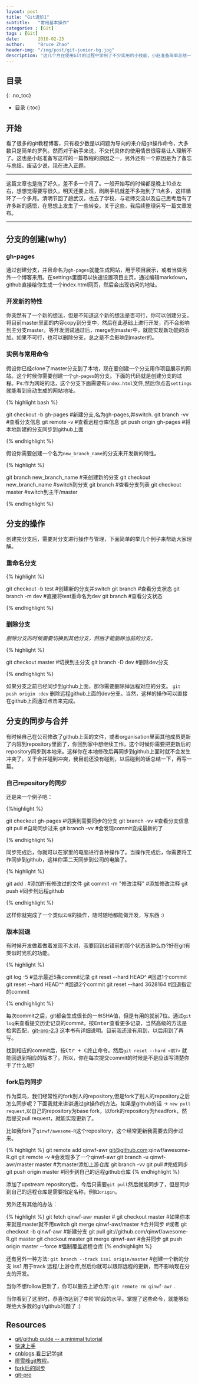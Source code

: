 ```yaml
---
layout: post
title: "Git进阶1"
subtitle:   "常用基本操作"
categories : [Git]
tags : [Git]
date:       2016-02-25
author:     "Bruce Zhao"
header-img: "/img/post/git-junior-bg.jpg"
description: "这几个月在使用Git的过程中学到了不少实用的小技能，小赵准备简单总结一下，来与大家分享。也欢迎大家在评论区不断补充~"
---
```


## 目录
{: .no_toc}

* 目录
{:toc}

## 开始

看了很多的git教程博客，只有极少数是以问题为导向的来介绍git操作命令，大多数只是简单的罗列。然而对于新手来说，不交代具体的使用情景很容易让人理解不了。这也是小赵准备写这样的一篇教程的原因之一，另外还有一个原因是为了备忘与总结。废话少说，现在进入正题。

---
这篇文章也是拖了好久，差不多一个月了。一般开始写的时候都是晚上10点左右，想想觉得要写很久，明天还要上班，刷刷手机就差不多拖到了11点多，这样循环了一个多月。清明节回了趟武汉，也去了学校，与老师交流以及自己思考后有了许多新的感悟，在思想上发生了一些转变。关于这些，我后续整理另写一篇文章发布。

---

## 分支的创建(why)

### gh-pages

通过创建分支，并且命名为`gh-pages`就能生成网站，用于项目展示，或者当做另外一个博客来用。在settings里面可以快速设置项目主页，通过编辑markdown，github直接给你生成一个index.html网页，然后会出现访问的地址。

### 开发新的特性

你突然有了一个新的想法，但是不知道这个新的想法是否可行，你可以创建分支，将目前master里面的内容copy到分支中，然后在此基础上进行开发，而不会影响到主分支master。等开发测试通过后，merge到master中，就能实现新功能的添加。如果不可行，也可以删除分支，总之是不会影响到master的。

### 实例与常用命令

假设你已经clone了master分支到了本地，现在要创建一个分支用作项目展示的网站。这个时候你需要创建一个`gh-pages`的分支。下面的代码就是创建分支的过程。Ps:作为网站的话，这个分支下面需要有`index.html`文件,然后你点击`settings`就能看到自动生成的网站地址。

{% highlight bash %}

git checkout -b gh-pages	#新建分支,名为gh-pages,并switch.
git branch -vv 				#查看分支信息
git remote -v  				#查看远程仓库信息
git push origin gh-pages 	#将本地新建的分支同步到github上面

{% endhighlight %}

假设你需要创建一个名为`new_branch_name`的分支来开发新的特性。

{% highlight %}

git branch new_branch_name 		#来创建新的分支
git checkout new_branch_name	#switch到分支
git branch  					#查看分支列表
git checkout master				#switch到主干/master

{% endhighlight %}



## 分支的操作

创建完分支后，需要对分支进行操作与管理，下面简单的举几个例子来帮助大家理解。

### 重命名分支

{% highlight %}

git checkout -b test 		#创建新的分支并switch
git branch					#查看分支状态
git branch -m dev			#直接将test重命名为dev
git branch					#查看分支状态

{% endhighlight %}

### 删除分支

*删除分支的时候需要切换到其他分支，然后才能删除当前的分支。*

{% highlight %}

git checkout master			#切换到主分支
git branch -D dev			#删除dev分支

{% endhighlight %}

如果分支之前已经同步到github上面，那你需要删除掉远程对应的分支。
`git push origin :dev` 删除远程github上面的dev分支。当然，这样的操作可以直接在github上面通过点击来完成。

## 分支的同步与合并

有时候自己在公司修改了github上面的文件，或者organisation里面其他成员更新了内容到repository里面了，你回到家中想继续工作，这个时候你需要把更新后的repository同步到本地来。这样你在本地修改后再同步到github上面时就不会发生冲突了。关于合并碰到冲突，我目前还没有碰到，以后碰到的话总结一下，再写一篇。

### 自己repository的同步

还是来一个例子吧：

{%highlight %}

git checkout gh-pages		#切换到需要同步的分支
git branch -vv 				#查看分支信息
git pull 					#自动同步过来
git branch -vv				#会发现commit变成最新的了

{% endhighlight %}

同步完成后，你就可以在家里的电脑进行各种操作了。当操作完成后，你需要将工作同步到github，这样你第二天同步到公司的电脑了。

{% highlight %}

git add .					#添加所有修改过的文件
git commit -m "修改注释"	#添加修改注释
git push 					#同步到远程github

{% endhighlight %}

这样你就完成了一个类似`云端`的操作，随时随地都能做开发，写东西 :)

### 版本回退

有时候开发做着做着发现不太对，我要回到出错前的那个状态该肿么办?好在git有类似时光机的功能。

{% highlight %}

git log -5					#显示最近5条commit记录
git reset --hard HEAD^		#回退1个commit
git reset --hard HEAD^^		#回退2个commit
git reset --hard 3628164	#回退指定的commit

{% endhighlight %}

每次commit之后，git都会生成很长的一串SHA值，但是有用的就前7位。通过`git log`来查看提交历史记录的commit，按<kbd>Enter</kbd>查看更多记录，当然高级的方法是检索匹配，[git-pro-2.3](https://git-scm.com/book/zh/v2/Git-%E5%9F%BA%E7%A1%80-%E6%9F%A5%E7%9C%8B%E6%8F%90%E4%BA%A4%E5%8E%86%E5%8F%B2) 这本书有详细说明。目前我还没有用到，以后用到了再写。

找到相应的commit后，按<kbd>Ctr + C</kbd>终止命令。然后`git reset --hard <前7>` 就能回退到相应的版本了。所以，你在每次提交commit的时候是不是应该写清楚你干了什么呢?

### fork后的同步

作为菜鸟，我们经常性的fork别人的repository,但是fork了别人的repository之后怎么同步呢？下面我就来讲讲通过git操作的方法。如果是github的话 -> `new pull request`,以自己的repository为base fork，以fork的repository为headfork，然后提交pull request，就能实现更新了。

比如我fork了`qinwf/awesome-R`这个repository，这个经常更新我需要去同步过来。

{% highlight %}
git remote add qinwf-awr git@github.com:qinwf/awesome-R.git
git remote -v							#会发现多了一个qinwf-awr
git branch -u qinwf-awr/master master 	#为master添加上游仓库 
git branch -vv
git pull 								#完成同步
git push origin master					#同步到自己的远程github仓库
{% endhighlight %}

添加了upstream repository后，今后只需要`git pull`然后就能同步了，但是同步到自己的远程仓库是需要指定名称，例如`origin`。

另外还有其他的办法：

{% highlight %}
git fetch qinwf-awr	master		#
git checkout master 			#如果你本来就是master就不用switch
git merge qinwf-awr/master		#合并同步
#或者
git checkout -b qinwf-awr 		#新建分支
git pull git://github.com/qinwf/awesome-R.git master
git checkout master
git merge qinwf-awr				#合并同步
git push origin master --force	#强制覆盖远程仓库
{% endhighlight %}

还有另外一种方法: `git branch --track iss1 origin/master`  #创建一个新的分支 iss1 用于track 远程/上游仓库,然后你就可以跟踪远程的更新，而不影响现在分支的开发。

当你不想follow更新了，你可以删去上游仓库: `git remote rm qinwf-awr` .

当你看到了这里时，恭喜你达到了中阶1阶段的水平。掌握了这些命令，就能够处理绝大多数的git/github问题了 :)

## Resources

- [git/github guide -- a minimal tutorial](http://kbroman.org/github_tutorial/)
- [快速上手](http://rogerdudler.github.io/git-guide/index.zh.html)
- [cnblogs](http://www.cnblogs.com/fengyv/archive/2014/06/16/3791588.html).[看日记学git](http://roclinux.cn/?p=213)
- [廖雪峰git教程](http://www.liaoxuefeng.com/wiki/0013739516305929606dd18361248578c67b8067c8c017b000)。
- [fork后的同步](https://github.com/hadley/ggplot2/wiki/Developing-ggplot2-using-github)
- [git-pro](https://git-scm.com/book/zh/v2)
